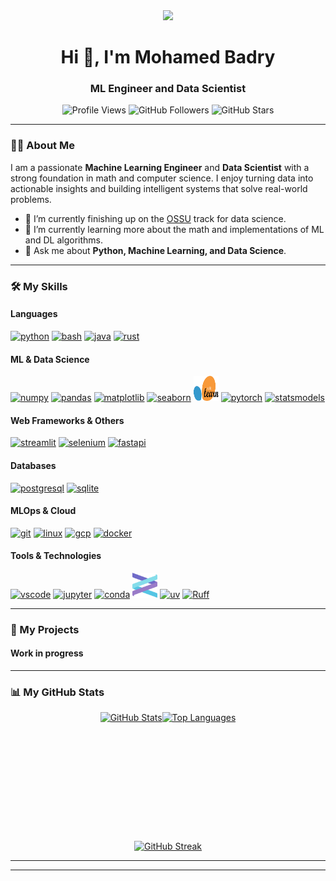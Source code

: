 <div id="header" align="center">
  <img src="https://media.giphy.com/media/M9gbBd9nbDrOTu1Mqx/giphy.gif" width="100"/>
  <h1 align="center">Hi 👋, I'm Mohamed Badry</h1>
  <h3 align="center">ML Engineer and Data Scientist</h3>
</div>

<div align="center">

  <!-- Profile Views Badge  -->
  <img src="https://komarev.com/ghpvc/?username=Mohamed-Badry&label=Profile%20Views&color=0e75b6&style=for-the-badge" alt="Profile Views" />

  <!-- GitHub Followers Badge -->
  <img src="https://img.shields.io/github/followers/Mohamed-Badry?label=Followers&style=for-the-badge&color=6f42c1" alt="GitHub Followers" />

  <!-- GitHub User Stars Badge -->
  <img src="https://img.shields.io/github/stars/Mohamed-Badry?affiliations=OWNER%2CCOLLABORATOR&label=Stars&style=for-the-badge&color=ffb300" alt="GitHub Stars" />

</div>

---

### 👨‍💻 About Me

I am a passionate **Machine Learning Engineer** and **Data Scientist** with a strong foundation in math and computer science. I enjoy turning data into actionable insights and building intelligent systems that solve real-world problems.

- 🔭 I’m currently finishing up on the [OSSU](https://github.com/ossu/data-science.git) track for data science.
- 🌱 I’m currently learning more about the math and implementations of ML and DL algorithms.
- 💬 Ask me about **Python, Machine Learning, and Data Science**.
<!-- - 📫 How to reach me **your-email@example.com**. -->

---

### 🛠️ My Skills

#### Languages

<span>
  <a href="https://www.python.org" target="_blank" rel="noreferrer"><img src="https://cdn.jsdelivr.net/gh/devicons/devicon/icons/python/python-original.svg" alt="python" width="40" height="40"/></a>
  <a href="https://www.gnu.org/software/bash/" target="_blank" rel="noreferrer"><img src="https://upload.wikimedia.org/wikipedia/commons/4/4b/Bash_Logo_Colored.svg" alt="bash" width="40" height="40"/></a>
  <a href="https://www.java.com" target="_blank" rel="noreferrer"><img src="https://cdn.jsdelivr.net/gh/devicons/devicon/icons/java/java-original.svg" alt="java" width="40" height="40"/></a>
  <a href="https://www.rust-lang.org" target="_blank" rel="noreferrer"><img src="https://www.rust-lang.org/logos/rust-logo-256x256.png" alt="rust" width="40" height="40"/></a>
</span>

#### ML & Data Science

<span>
  <a href="https://numpy.org/" target="_blank" rel="noreferrer"><img src="https://cdn.jsdelivr.net/gh/devicons/devicon/icons/numpy/numpy-original.svg" alt="numpy" width="40" height="40"/></a>
  <a href="https://pandas.pydata.org/" target="_blank" rel="noreferrer"><img src="https://cdn.jsdelivr.net/gh/devicons/devicon/icons/pandas/pandas-original.svg" alt="pandas" width="40" height="40"/></a>
  <a href="https://matplotlib.org/" target="_blank" rel="noreferrer"><img src="https://cdn.jsdelivr.net/gh/devicons/devicon/icons/matplotlib/matplotlib-original.svg" alt="matplotlib" width="40" height="40"/></a>
  <a href="https://seaborn.pydata.org/" target="_blank" rel="noreferrer"><img src="https://seaborn.pydata.org/_images/logo-mark-lightbg.svg" alt="seaborn" width="40" height="40"/></a>
  <a href="https://scikit-learn.org/" target="_blank" rel="noreferrer"><img src="https://raw.githubusercontent.com/scikit-learn/scikit-learn/refs/heads/main/doc/logos/scikit-learn-logo-without-subtitle.svg" alt="scikit-learn" width="40" height="40"/></a>
  <a href="https://pytorch.org/" target="_blank" rel="noreferrer"><img src="https://cdn.jsdelivr.net/gh/devicons/devicon/icons/pytorch/pytorch-original.svg" alt="pytorch" width="40" height="40"/></a>
  <a href="https://www.statsmodels.org/" target="_blank" rel="noreferrer"><img src="https://www.statsmodels.org/stable/_images/statsmodels-logo-v2-no-text.svg" alt="statsmodels" width="40" height="40"/></a>
</span>

#### Web Frameworks & Others

<span>
  <a href="https://www.streamlit.io/" target="_blank" rel="noreferrer"><img src="https://cdn.simpleicons.org/streamlit/FF4B4B" alt="streamlit" width="40" height="40"/></a>
  <a href="https://www.selenium.dev/" target="_blank" rel="noreferrer"><img src="https://cdn.jsdelivr.net/gh/devicons/devicon/icons/selenium/selenium-original.svg" alt="selenium" width="40" height="40"/></a>
  <a href="https://fastapi.tiangolo.com/" target="_blank" rel="noreferrer"><img src="https://cdn.simpleicons.org/fastapi/009688" alt="fastapi" width="40" height="40"/></a>
</span>

#### Databases

<span>
  <a href="https://www.postgresql.org" target="_blank" rel="noreferrer"><img src="https://cdn.jsdelivr.net/gh/devicons/devicon/icons/postgresql/postgresql-original.svg" alt="postgresql" width="40" height="40"/></a>
  <a href="https://www.sqlite.org/" target="_blank" rel="noreferrer"><img src="https://cdn.jsdelivr.net/gh/devicons/devicon/icons/sqlite/sqlite-original.svg" alt="sqlite" width="40" height="40"/></a>
</span>
<!-- I'll learn MongoDB some other time -->
<!-- <a href="https://www.mongodb.com/" target="_blank" rel="noreferrer"> <img src="https://cdn.jsdelivr.net/gh/devicons/devicon/icons/mongodb/mongodb-original-wordmark.svg" alt="mongodb" width="40" height="40"/> </a> -->

#### MLOps & Cloud

<span>
  <a href="https://git-scm.com/" target="_blank" rel="noreferrer"><img src="https://cdn.jsdelivr.net/gh/devicons/devicon/icons/git/git-original.svg" alt="git" width="40" height="40"/></a>
  <a href="https://www.linux.org/" target="_blank" rel="noreferrer"><img src="https://cdn.jsdelivr.net/gh/devicons/devicon/icons/linux/linux-original.svg" alt="linux" width="40" height="40"/></a>
  <a href="https://cloud.google.com/" target="_blank" rel="noreferrer"><img src="https://cdn.jsdelivr.net/gh/devicons/devicon/icons/googlecloud/googlecloud-original.svg" alt="gcp" width="40" height="40"/></a>
  <a href="https://www.docker.com/" target="_blank" rel="noreferrer"><img src="https://cdn.jsdelivr.net/gh/devicons/devicon/icons/docker/docker-original.svg" alt="docker" width="40" height="40"/></a>
</span>
<!-- I'll learn the tools below some other time -->
<!-- <a href="https://kubernetes.io/" target="_blank" rel="noreferrer">
  <img src="https://cdn.jsdelivr.net/gh/devicons/devicon/icons/kubernetes/kubernetes-plain.svg" alt="kubernetes" width="40" height="40"/>
</a> -->
<!-- <a href="https://mlflow.org/" target="_blank" rel="noreferrer">
  <img src="https://mlflow.org/images/MLflow-logo-final-black.png" alt="mlflow" width="40" height="40"/>
</a> -->
<!-- <a href="https://airflow.apache.org/" target="_blank" rel="noreferrer">
  <img src="https://cdn.jsdelivr.net/gh/devicons/devicon/icons/apacheairflow/apacheairflow-original.svg" alt="airflow" width="40" height="40"/>
</a> -->

#### Tools & Technologies

<span>
  <a href="https://code.visualstudio.com/" target="_blank" rel="noreferrer"><img src="https://cdn.jsdelivr.net/gh/devicons/devicon/icons/vscode/vscode-original.svg" alt="vscode" width="40" height="40"/></a>
  <a href="https://jupyter.org/" target="_blank" rel="noreferrer"><img src="https://cdn.jsdelivr.net/gh/devicons/devicon/icons/jupyter/jupyter-original.svg" alt="jupyter" width="40" height="40"/></a>
  <a href="https://docs.conda.io/" target="_blank" rel="noreferrer"><img src="https://cdn.jsdelivr.net/gh/devicons/devicon/icons/anaconda/anaconda-original.svg" alt="conda" width="40" height="40"/></a>
  <a href="https://helix-editor.com/" target="_blank" rel="noreferrer"><img src="https://raw.githubusercontent.com/helix-editor/helix/refs/heads/master/logo.svg" alt="helix" width="40" height="40"/></a>
  <a href="https://github.com/astral-sh/uv" target="_blank" rel="noreferrer"><img src="https://img.shields.io/endpoint?url=https://raw.githubusercontent.com/astral-sh/uv/main/assets/badge/v0.json" alt="uv" height="40" width="90"/></a>
  <a href="https://github.com/astral-sh/ruff" target="_blank" rel="noreferrer"><img src="https://img.shields.io/endpoint?url=https://raw.githubusercontent.com/astral-sh/ruff/main/assets/badge/v2.json" alt="Ruff" height="40" width="90"/></a>
</span>

---
### 🚀 My Projects

#### Work in progress
<!-- <table bordercolor="#66b2b2">
  <tr>
    <td width="50%" valign="top">
      <h3 align="center">Project Name 1</h3>
      <br />
      <a target="_blank" href="link-to-your-project-repo">
        <img src="link-to-your-project-image" width="100%" alt="Project 1"/>
      </a>
      <br />
      <p align="center">
      <a href="link-to-your-project-repo" target="_blank">
        <img src="https://img.shields.io/badge/Repo-181717?style=for-the-badge&logo=github&logoColor=white" />
      </a>
      <a href="link-to-your-project-demo" target="_blank">
        <img src="https://img.shields.io/badge/Live--Demo-000000?style=for-the-badge&logo=vercel&logoColor=white" />
      </a>
      </p>
      <p><strong>Tech stack:</strong> Python, PyTorch, Streamlit</p>
      <p>A short description of your project.</p>
    </td>
    <td width="50%" valign="top">
      <h3 align="center">Project Name 2</h3>
      <br />
      <a target="_blank" href="link-to-your-project-repo">
        <img src="link-to-your-project-image" width="100%" alt="Project 2"/>
      </a>
      <br />
      <p align="center">
      <a href="link-to-your-project-repo" target="_blank">
        <img src="https://img.shields.io/badge/Repo-181717?style=for-the-badge&logo=github&logoColor=white" />
      </a>
      <a href="link-to-your-project-demo" target="_blank">
        <img src="https://img.shields.io/badge/Live--Demo-000000?style=for-the-badge&logo=vercel&logoColor=white" />
      </a>
      </p>
      <p><strong>Tech stack:</strong> Python, scikit-learn, Flask</p>
      <p>A short description of your project.</p>
    </td>
  </tr>
</table> -->

---

### 📊 My GitHub Stats

<div align="center">

<div style="display: flex; flex-direction: row; justify-content: center; align-items: stretch; gap: 0; flex-wrap: nowrap;">

  <a href="https://github.com/Mohamed-Badry" style="display: flex;">
    <img src="https://github-readme-stats.vercel.app/api?username=Mohamed-Badry&show_icons=true&theme=catppuccin_mocha&include_all_commits=true&count_private=true" alt="GitHub Stats" height="210" style="border-radius: 0; margin: 0;"/>
  </a>
  <a href="https://github.com/Mohamed-Badry" style="display: flex;">
    <img src="https://github-readme-stats.vercel.app/api/top-langs/?username=Mohamed-Badry&layout=donut&size_weight=0.1&count_weight=2&count_private=true&langs_count=8&theme=catppuccin_mocha&card_width=260" alt="Top Languages" height="210" style="border-radius: 0; margin: 0;"/>
  </a>
</div>

<div style="margin-top: -4px;">
  <a href="https://github.com/Mohamed-Badry">
    <img src="https://github-readme-streak-stats.herokuapp.com/?user=Mohamed-Badry&theme=catppuccin_mocha" alt="GitHub Streak" height="210" width="540" style="border-radius: 0; margin: 0;"/>
  </a>
</div>

</div>

---

<!-- ### ✍️ Blog Posts
- [Blog Post Title 1](link-to-your-blog-post-1)
- [Blog Post Title 2](link-to-your-blog-post-2) -->

---

